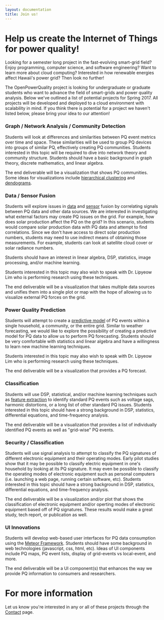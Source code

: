 ```yaml
---
layout: documentation
title: Join us!
---
```


# Help us create the Internet of Things for power quality!

Looking for a semester long project in the fast-evolving smart-grid field? Enjoy programming, computer science, and software engineering? Want to learn more about cloud computing? Interested in how renewable energies affect Hawaii's power grid? Then look no further! 

The OpenPowerQuality project is looking for undergraduate or graduate students who want to advance the field of smart-grids and power quality analysis. Below we've outlined a list of potential projects for Spring 2017. All projects will be developed and deployed to a cloud environment with scalability in mind. If you think there is potential for a project we haven't listed below, please bring your idea to our attention!

### Graph / Network Analysis / Community Detection

Students will look at differences and similarities between PQ event metrics over time and space. These similarities will be used to group PQ devices into groups of similar PQ, effectively creating PQ communities. Students interested in this topic will be required to dive into network theory and community structure. Students should have a basic background in graph theory, discrete mathematics, and linear algebra.

The end deliverable will be a visualization that shows PQ communities. Some ideas for visualizations include [hierarchical clustering](https://en.wikipedia.org/wiki/Hierarchical_clustering) and [dendograms](https://en.wikipedia.org/wiki/Dendrogram).

### Data / Sensor Fusion

Students will explore issues in [data](https://en.wikipedia.org/wiki/Data_fusion) and [sensor](https://en.wikipedia.org/wiki/Sensor_fusion) fusion by correlating signals between PQ data and other data sources. We are interested in investigating what external factors may create PQ issues on the grid. For example, how does solar production affect the PQ on the grid? In this scenario, students would compare solar production data with PQ data and attempt to find correlations. Since we don't have access to direct solar production numbers, students may need to use indirect means of obtaining those measurements. For example, students can look at satellite cloud cover or solar radiance numbers.

Students should have an interest in linear algebra, DSP, statistics, image processing, and/or machine learning. 

Students interested in this topic may also wish to speak with Dr. Lipyeow Lim who is performing research using these techniques.

The end deliverable will be a visualization that takes multiple data sources and unifies them into a single plot or map with the hope of allowing us to visualize external PQ forces on the grid. 

###  Power Quality Prediction

Students will attempt to create a [predictive model](https://en.wikipedia.org/wiki/Predictive_modelling) of PQ events within a single household, a community, or the entire grid. Similar to weather forecasting, we would like to explore the possibility of creating a predictive model for PQ data to allow us to perform PQ forecasting. Students should be very comfortable with statistics and linear algebra and have a willingness to learn new machine learning techniques.

Students interested in this topic may also wish to speak with Dr. Lipyeow Lim who is performing research using these techniques.

The end deliverable will be a visualization that provides a PQ forecast.


### Classification

Students will use DSP, statistical, and/or machine learning techniques such as [feature extraction](https://en.wikipedia.org/wiki/Feature_extraction) to identify standard PQ events such as voltage sags, harmonic distortions, or a long list of other standard PQ issues. Students interested in this topic should have a strong background in DSP, statistics, differential equations, and time-frequency analysis.

The end deliverable will be a visualization that provides a list of individually identified PQ events as well as "grid-wise" PQ events.

### Security / Classification

Students will use signal analysis to attempt to classify the PQ signatures of different electronic equipment and their operating modes. Early pilot studies show that it may be possible to classify electric equipment in one's household by looking at its PQ signature. It may even be possible to classify the operating modes of electronic equipment such as personal computers (i.e. launching a web page, running certain software, etc). Students interested in this topic should have a strong background in DSP, statistics, differential equations, and time-frequency analysis.

The end deliverable will be a visualization and/or plot that shows the classification of electronic equipment and/or operting modes of electronic equipment based off of PQ signatures. These results would make a great study, tech report, or publication as well.


### UI Innovations

Students will develop web-based user interfaces for PQ data consumption using the [Meteor Framework](http://www.meteor.com). Students should have some background in web technologies (javascript, css, html, etc). Ideas of UI components include PQ maps, PQ event lists, display of grid-events vs local-event, and more.

The end deliverable will be a UI component(s) that enhances the way we provide PQ information to consumers and researchers.


# For more information

Let us know you're interested in any or all of these projects through the [Contact](contact.html) page.
